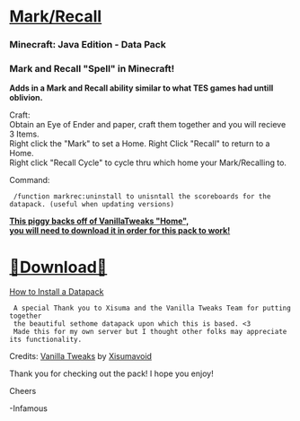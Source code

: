# [Mark/Recall]()  
### Minecraft: Java Edition - Data Pack

### Mark and Recall "Spell" in Minecraft!  
__Adds in a Mark and Recall ability similar to what TES games had untill oblivion.__    

Craft:  
Obtain an Eye of Ender and paper, craft them together and you will recieve 3 Items.  
Right click the "Mark" to set a Home.  Right Click "Recall" to return to a Home.  
Right click "Recall Cycle" to cycle thru which home your Mark/Recalling to.  
     
Command:  

     /function markrec:uninstall to unisntall the scoreboards for the datapack. (useful when updating versions)  

__[This piggy backs off of VanillaTweaks "Home",  
you will need to download it in order for this pack to work!](https://vanillatweaks.net/share#LyWCd6)__  

# [🔗Download🔗](https://github.com/InfamousMusicify/Mark-Recall/archive/refs/heads/master.zip)   
[How to Install a Datapack](https://youtu.be/JHEjZlVlqGE)   
     
     A special Thank you to Xisuma and the Vanilla Tweaks Team for putting together 
     the beautiful sethome datapack upon which this is based. <3
     Made this for my own server but I thought other folks may appreciate its functionality.
     
Credits:
[Vanilla Tweaks](https://vanillatweaks.net/) by [Xisumavoid](https://www.xisumavoid.com/vanillatweaks)  

Thank you for checking out the pack!  I hope you enjoy!
     
Cheers  

-Infamous
